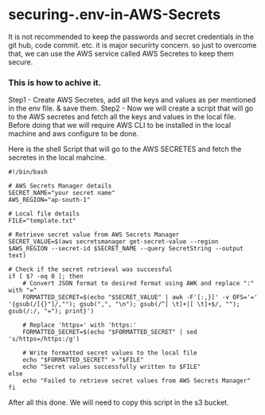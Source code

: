 # securing-.env-in-AWS-Secrets

It is not recommended to keep the passwords and secret credentials in the git hub, code commit. etc. it is major securirty concern. so just to overcome that, we can use the AWS service called AWS Secretes to keep them secure.

### This is how to achive it.

Step1 - Create AWS Secretes, add all the keys and values as per mentioned in the env file. & save them.
Step2 - Now we will create a script that will go to the AWS secretes and fetch all the keys and values in the local file. 
Before doing that we will require AWS CLI to be installed in the local machine and aws configure to be done. 

Here is the shell Script that will go to the AWS SECRETES and fetch the secretes in the local mahcine.

```
#!/bin/bash

# AWS Secrets Manager details
SECRET_NAME="your secret name"
AWS_REGION="ap-south-1"

# Local file details
FILE="template.txt"

# Retrieve secret value from AWS Secrets Manager
SECRET_VALUE=$(aws secretsmanager get-secret-value --region $AWS_REGION --secret-id $SECRET_NAME --query SecretString --output text)

# Check if the secret retrieval was successful
if [ $? -eq 0 ]; then
    # Convert JSON format to desired format using AWK and replace ":" with "="
    FORMATTED_SECRET=$(echo "$SECRET_VALUE" | awk -F'[:,}]' -v OFS='=' '{gsub(/[{}"]/,""); gsub(",", "\n"); gsub(/^[ \t]+|[ \t]+$/, ""); gsub(/:/, "="); print}')

    # Replace 'https=' with 'https:'
    FORMATTED_SECRET=$(echo "$FORMATTED_SECRET" | sed 's/https=/https:/g')

    # Write formatted secret values to the local file
    echo "$FORMATTED_SECRET" > "$FILE"
    echo "Secret values successfully written to $FILE"
else
    echo "Failed to retrieve secret values from AWS Secrets Manager"
fi
```



After all this done. We will need to copy this script in the s3 bucket.
